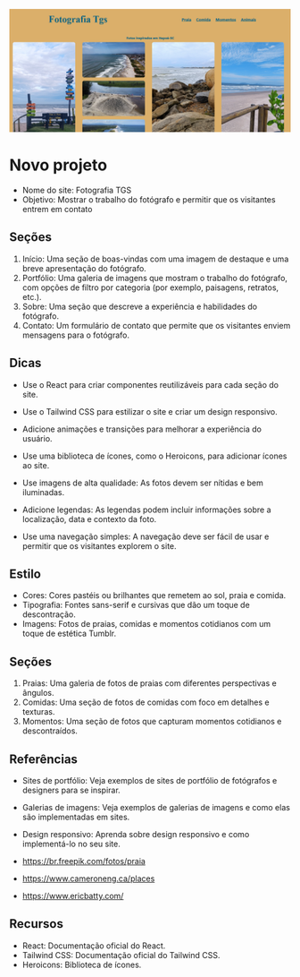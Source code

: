 <img src="/public/imgs/FotografiaTgs.png"></img>

# Novo projeto

- Nome do site: Fotografia TGS
- Objetivo: Mostrar o trabalho do fotógrafo e permitir que os visitantes entrem em contato

## Seções

1. Início: Uma seção de boas-vindas com uma imagem de destaque e uma breve apresentação do fotógrafo.
2. Portfólio: Uma galeria de imagens que mostram o trabalho do fotógrafo, com opções de filtro por categoria (por exemplo, paisagens, retratos, etc.).
3. Sobre: Uma seção que descreve a experiência e habilidades do fotógrafo.
4. Contato: Um formulário de contato que permite que os visitantes enviem mensagens para o fotógrafo.

## Dicas

- Use o React para criar componentes reutilizáveis para cada seção do site.
- Use o Tailwind CSS para estilizar o site e criar um design responsivo.
- Adicione animações e transições para melhorar a experiência do usuário.
- Use uma biblioteca de ícones, como o Heroicons, para adicionar ícones ao site.

- Use imagens de alta qualidade: As fotos devem ser nítidas e bem iluminadas.
- Adicione legendas: As legendas podem incluir informações sobre a localização, data e contexto da foto.
- Use uma navegação simples: A navegação deve ser fácil de usar e permitir que os visitantes explorem o site.

## Estilo

- Cores: Cores pastéis ou brilhantes que remetem ao sol, praia e comida.
- Tipografia: Fontes sans-serif e cursivas que dão um toque de descontração.
- Imagens: Fotos de praias, comidas e momentos cotidianos com um toque de estética Tumblr.

## Seções

1. Praias: Uma galeria de fotos de praias com diferentes perspectivas e ângulos.
2. Comidas: Uma seção de fotos de comidas com foco em detalhes e texturas.
3. Momentos: Uma seção de fotos que capturam momentos cotidianos e descontraídos.

## Referências

- Sites de portfólio: Veja exemplos de sites de portfólio de fotógrafos e designers para se inspirar.
- Galerias de imagens: Veja exemplos de galerias de imagens e como elas são implementadas em sites.
- Design responsivo: Aprenda sobre design responsivo e como implementá-lo no seu site.

- https://br.freepik.com/fotos/praia
- https://www.cameroneng.ca/places
- https://www.ericbatty.com/

## Recursos

- React: Documentação oficial do React.
- Tailwind CSS: Documentação oficial do Tailwind CSS.
- Heroicons: Biblioteca de ícones.
